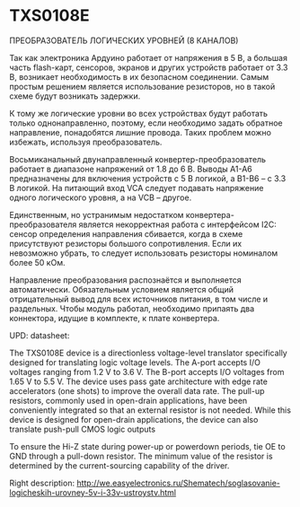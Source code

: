 # TXS0108E
ПРЕОБРАЗОВАТЕЛЬ ЛОГИЧЕСКИХ УРОВНЕЙ (8 КАНАЛОВ)

Так как электроника Ардуино работает от напряжения в 5 В, а большая часть flash-карт, сенсоров, экранов и других устройств работает от 3.3 В, возникает необходимость в их безопасном соединении. Самым простым решением является использование резисторов, но в такой схеме будут возникать задержки.

К тому же логические уровни во всех устройствах будут работать только однонаправленно, поэтому, если необходимо задать обратное направление, понадобятся лишние провода. Таких проблем можно избежать, используя преобразователь.

Восьмиканальный двунаправленный конвертер-преобразователь работает в диапазоне напряжений от 1.8 до 6 В. Выводы A1-A6 предназначены для включения устройств с 5 В логикой, а B1-B6 – с 3.3 В логикой. На питающий вход VCA следует подавать напряжение одного логического уровня, а на VCB – другое.

Единственным, но устранимым недостатком конвертера-преобразователя является некорректная работа с интерфейсом I2C: сенсор определения направления сбивается, когда в схеме присутствуют резисторы большого сопротивления. Если их невозможно убрать, то следует использовать резисторы номиналом более 50 кОм.

Направление преобразования распознаётся и выполняется автоматически. Обязательным условием является общий отрицательный вывод для всех источников питания, в том числе и раздельных. Чтобы модуль работал, необходимо припаять два коннектора, идущие в комплекте, к плате конвертера.

UPD:
datasheet:

The TXS0108E device is a directionless voltage-level translator specifically designed for translating logic voltage 
levels. The A-port accepts I/O voltages ranging from 1.2 V to 3.6 V. The B-port accepts I/O voltages from 1.65 V 
to 5.5 V. The device uses pass gate architecture with edge rate accelerators (one shots) to improve the overall 
data rate. The pull-up resistors, commonly used in open-drain applications, have been conveniently integrated so 
that an external resistor is not needed. While this device is designed for open-drain applications, the device can 
also translate push-pull CMOS logic outputs

To ensure the Hi-Z state during power-up or powerdown
periods, tie OE to GND through a pull-down
resistor. The minimum value of the resistor is
determined by the current-sourcing capability of the
driver.

Right description:
http://we.easyelectronics.ru/Shematech/soglasovanie-logicheskih-urovney-5v-i-33v-ustroystv.html
